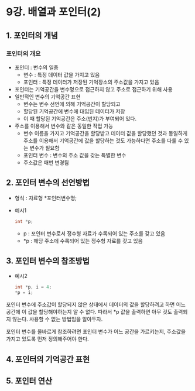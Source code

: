 # 9강. 배열과 포인터(2)

## 1. 포인터의 개념

### 포인터의 개요

- 포인터 : 변수의 일종
  - 변수 : 특정 데이터 값을 가지고 있음
  - 포인터 : 특정 데이터가 저장된 기억장소의 주소값을 가지고 있음
- 포인터는 기억공간을 변수명으로 접근하지 않고 주소로 접근하기 위해 사용
- 일반적인 변수의 기억공간 표현
  - 변수는 변수 선언에 의해 기억공간이 할당되고
  - 할당된 기억공간에 변수에 대입된 데이터가 저장
  - 이 때 할당된 기억공간은 주소(번지)가 부여되어 있다.
- 주소를 이용해서 변수와 같은 동일한 작업 가능
  - 변수 이름을 가지고 기억공간을 할당받고 데이터 값을 할당했던 것과 동일하게 주소를 이용해서 기억공간에 값을 할당하는 것도 가능하다면 주소를 다룰 수 있는 변수가 필요함
  - 포인터 변수 : 변수의 주소 값을 갖는 특별한 변수
  - 주소값은 매번 변경됨

## 2. 포인터 변수의 선언방법

- 형식 : 자료형 *포인터변수명;

- 예시1

  ```c
  int *p;
  ```

  - p : 포인터 변수로서 정수형 자료가 수록되어 있는 주소를 갖고 있음
  - *p : 해당 주소에 수록되어 있는 정수형 자료를 갖고 있음

## 3. 포인터 변수의 참조방법

- 예시2

  ```c
  int *p, i = 4;
  *p = i;
  ```

포인터 변수에 주소값이 할당되지 않은 상태에서 데이터의 값을 할당하려고 하면 어느 공간에 이 값을 할당해야하는지 알 수 없다. 따라서 *p 값을 출력하면 아무 것도 출력되지 않는다. 사용할 수 없는 방법임을 알아두자.

포인터 변수를 올바르게 참조하려면 포인터 변수가 어느 공간을 가르키는지, 주소값을 가지고 있도록 먼저 정의해주어야 한다.

## 4. 포인터의 기억공간 표현

## 5. 포인터 연산

